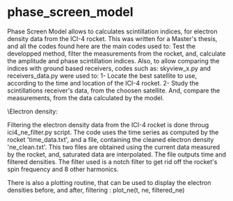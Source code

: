 # phase_screen_model

Phase Screen Model allows to calculates scintillation indices, for electron density data from the ICI-4 rocket.
This was written for a Master's thesis, and all the codes found here are the main codes used to: Test the developped method, filter the measurements from the rocket, and, calculate the amplitude and phase scintillation indices. 
Also, to allow comparing the indices with ground based receivers, codes such as: skyview_x.py and receivers_data.py were used to: 
1- Locate the best satellite to use, according to the time and location of the ICI-4 rocket. 
2- Study the scintillations receiver's data, from the choosen satellite. And, compare the measurements, from the data calculated by the model. 


\Electron density:

Filtering the electron density data from the ICI-4 rocket is done throug ici4_ne_filter.py script.
The code uses the time series as computed by the rocket 'time_data.txt', and a file, containing the cleaned electron density 'ne_clean.txt'. This two files are obtained using the current data measured by the rocket, and, saturated data are interpolated. 
The file outputs time and filtered densities. The filter used is a notch filter to get rid off the rocket's spin frequency and 8 other harmonics.

There is also a plotting routine, that can be used to display the electron densities before, and after, filtering : plot_ne(t, ne, filtered_ne)




